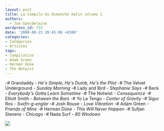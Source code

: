 ```yaml
---
layout: post
title: La compile du dimanche matin volume 1
authors:
  - Joe Gantdelaine
wordpress_id: 733
date: '2008-08-23 20:45:00 +0200'
categories:
- Catégories
- Artistes
tags:
- Compilation
- Adam Green
- Herman Düne
- The Notwist
---
```

-# Grandaddy - *He's Simple, He's Dumb, He's the Pilot*
-# The Velvet Underground - *Sunday Morning*
-# Lady and Bird - *Stephanie Says*
-# Beck - *Everybody's Gotta Learn Sometime*
-# The Notwist - *Consequence*
-# Elliott Smith - *Between the Bars*
-# Yo La Tengo - *Center of Gravity*
-# Sigur Ros - *Svefn-g-englar*
-# Josh Rouse - *Love Vibration*
-# Adam Green - *Friends of Mine*
-# Herman Düne - *This Will Never Happen*
-# Sufjan Stevens - *Chicago*
-# Nada Surf - *80 Windows*

[<img src="/squelettes/images/spotify-button.png" />]( http://open.spotify.com/user/guiguilele/playlist/0GkIj6KquwqO8rFFso5rBA)
